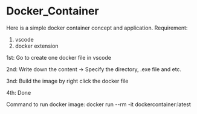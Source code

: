 # Docker_Container

Here is a simple docker container concept and application.
Requirement:
1. vscode
2. docker extension

1st:
Go to create one docker file in vscode

2nd:
Write down the content -> Specify the directory, .exe file and etc.

3nd:
Build the image by right click the docker file

4th:
Done

Command to run docker image:
docker run --rm -it dockercontainer:latest
 
